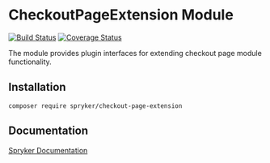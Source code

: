 # CheckoutPageExtension Module
[![Build Status](https://travis-ci.org/spryker/checkout-page-extension.svg)](https://travis-ci.org/spryker/checkout-page-extension)
[![Coverage Status](https://coveralls.io/repos/github/spryker/checkout-page-extension/badge.svg)](https://coveralls.io/github/spryker/checkout-page-extension)

The module provides plugin interfaces for extending checkout page module functionality.

## Installation

```
composer require spryker/checkout-page-extension
```

## Documentation

[Spryker Documentation](https://academy.spryker.com/developing_with_spryker/module_guide/modules.html)
